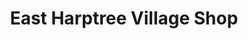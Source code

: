 ---
title: "East Harptree Village Shop"
url: /bristol/east-harptree-village-shop/
shop: Lebensmittel
---
